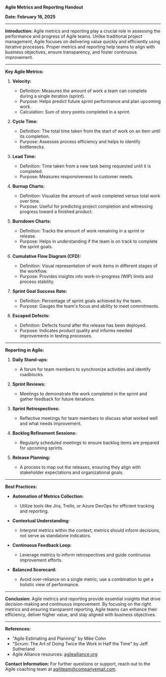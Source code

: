 **Agile Metrics and Reporting Handout**

**Date: February 16, 2025**

---

**Introduction:**
Agile metrics and reporting play a crucial role in assessing the performance and progress of Agile teams. Unlike traditional project management, Agile focuses on delivering value quickly and efficiently using iterative processes. Proper metrics and reporting help teams to align with business objectives, ensure transparency, and foster continuous improvement.

---

**Key Agile Metrics:**

1. **Velocity:**
   - Definition: Measures the amount of work a team can complete during a single iteration (sprint).
   - Purpose: Helps predict future sprint performance and plan upcoming work.
   - Calculation: Sum of story points completed in a sprint.

2. **Cycle Time:**
   - Definition: The total time taken from the start of work on an item until its completion.
   - Purpose: Assesses process efficiency and helps to identify bottlenecks.

3. **Lead Time:**
   - Definition: Time taken from a new task being requested until it is completed.
   - Purpose: Measures responsiveness to customer needs.

4. **Burnup Charts:**
   - Definition: Visualize the amount of work completed versus total work over time.
   - Purpose: Useful for predicting project completion and witnessing progress toward a finished product.

5. **Burndown Charts:**
   - Definition: Tracks the amount of work remaining in a sprint or release.
   - Purpose: Helps in understanding if the team is on track to complete the sprint goals.

6. **Cumulative Flow Diagram (CFD):**
   - Definition: Visual representation of work items in different stages of the workflow.
   - Purpose: Provides insights into work-in-progress (WIP) limits and process stability.

7. **Sprint Goal Success Rate:**
   - Definition: Percentage of sprint goals achieved by the team.
   - Purpose: Gauges the team's focus and ability to meet commitments.

8. **Escaped Defects:**
   - Definition: Defects found after the release has been deployed.
   - Purpose: Indicates product quality and informs needed improvements in testing processes.

---

**Reporting in Agile:**

1. **Daily Stand-ups:**
   - A forum for team members to synchronize activities and identify roadblocks. 

2. **Sprint Reviews:**
   - Meetings to demonstrate the work completed in the sprint and gather feedback for future iterations.

3. **Sprint Retrospectives:**
   - Reflective meetings for team members to discuss what worked well and what needs improvement.

4. **Backlog Refinement Sessions:**
   - Regularly scheduled meetings to ensure backlog items are prepared for upcoming sprints.

5. **Release Planning:**
   - A process to map out the releases, ensuring they align with stakeholder expectations and organizational goals.

---

**Best Practices:**

- **Automation of Metrics Collection:**
  - Utilize tools like Jira, Trello, or Azure DevOps for efficient tracking and reporting.

- **Contextual Understanding:**
  - Interpret metrics within the context; metrics should inform decisions, not serve as standalone indicators.

- **Continuous Feedback Loop:**
  - Leverage metrics to inform retrospectives and guide continuous improvement efforts.

- **Balanced Scorecard:**
  - Avoid over-reliance on a single metric; use a combination to get a holistic view of performance.

---

**Conclusion:**
Agile metrics and reporting provide essential insights that drive decision-making and continuous improvement. By focusing on the right metrics and ensuring transparent reporting, Agile teams can enhance their efficiency, deliver higher value, and stay aligned with business objectives.

--- 

**References:**

- "Agile Estimating and Planning" by Mike Cohn
- "Scrum: The Art of Doing Twice the Work in Half the Time" by Jeff Sutherland
- Agile Alliance resources: [agilealliance.org](https://www.agilealliance.org)

**Contact Information:**
For further questions or support, reach out to the Agile coaching team at agiliteam@companyemail.com.